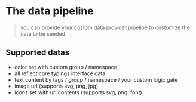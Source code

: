 # The data pipeline

> you can provide your custom data provider pipeline to customize the data to be seeded.

## Supported datas

- color set with custom group / namespace
- all reflect core typings interface data
- text content by tags / group / namespace / your custom logic gate
- image url (supports svg, png, jpg)
- icons set with url contents (supports svg, png, font)